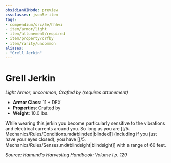 ```yaml
---
obsidianUIMode: preview
cssclasses: json5e-item
tags:
- compendium/src/5e/hhhvi
- item/armor/light
- item/attunement/required
- item/property/crfby
- item/rarity/uncommon
aliases: 
- "Grell Jerkin"
---
```

# Grell Jerkin
*Light Armor, uncommon, Crafted by (requires attunement)*  

- **Armor Class**: 11 + DEX
- **Properties**: Crafted by
- **Weight**: 10.0 lbs.

While wearing this jerkin you become particularly sensitive to the vibrations and electrical currents around you. So long as you are [[/5. Mechanics/Rules/Conditions.md#blinded\|blinded]] (including if you just have your eyes closed), you have [[/5. Mechanics/Rules/Senses.md#blindsight\|blindsight]] with a range of 60 feet.

*Source: Hamund's Harvesting Handbook: Volume I p. 129*